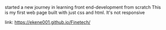 started a new journey in learning front end-development from scratch
This is my first web page built with just css and html.
It's not responsive

link:  https://ekene001.github.io/Finetech/
